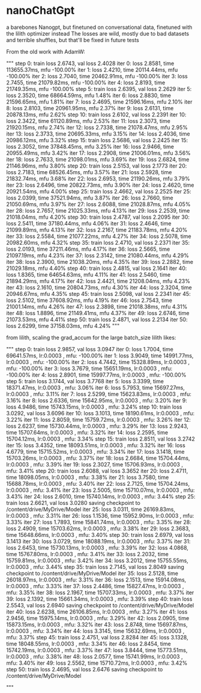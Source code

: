 # nanoChatGpt

a barebones Nanogpt, but finetuned on conversational data, finetuned with the lilith optimizer instead
The losses are wild, mostly due to bad datasets and terrible shuffles, but that'll be fixed in future tests

From the old work with AdamW:

"""
step 0: train loss 2.6743, val loss 2.4028
iter 0: loss 2.8581, time 113655.37ms, mfu -100.00%
iter 1: loss 2.4210, time 20114.44ms, mfu -100.00%
iter 2: loss 2.7040, time 20462.91ms, mfu -100.00%
iter 3: loss 2.7455, time 21079.82ms, mfu -100.00%
iter 4: loss 2.8193, time 21749.35ms, mfu -100.00%
step 5: train loss 2.6395, val loss 2.2629
iter 5: loss 2.3520, time 68664.59ms, mfu 1.48%
iter 6: loss 2.8830, time 21596.65ms, mfu 1.81%
iter 7: loss 2.4695, time 21596.16ms, mfu 2.10%
iter 8: loss 2.8103, time 20961.95ms, mfu 2.37%
iter 9: loss 2.6131, time 20878.13ms, mfu 2.62%
step 10: train loss 2.6102, val loss 2.2391
iter 10: loss 2.3422, time 61120.89ms, mfu 2.53%
iter 11: loss 2.3073, time 21920.15ms, mfu 2.74%
iter 12: loss 2.7338, time 21078.47ms, mfu 2.95%
iter 13: loss 2.3733, time 20695.33ms, mfu 3.15%
iter 14: loss 2.4036, time 20986.12ms, mfu 3.32%
step 15: train loss 2.5686, val loss 2.2425
iter 15: loss 2.3052, time 37848.45ms, mfu 3.25%
iter 16: loss 2.9466, time 20955.49ms, mfu 3.42%
iter 17: loss 2.2908, time 21006.01ms, mfu 3.56%
iter 18: loss 2.7633, time 21098.01ms, mfu 3.69%
iter 19: loss 2.6824, time 21146.96ms, mfu 3.80%
step 20: train loss 2.5153, val loss 2.1773
iter 20: loss 2.7183, time 68526.45ms, mfu 3.57%
iter 21: loss 2.5928, time 21832.74ms, mfu 3.68%
iter 22: loss 2.6953, time 21190.26ms, mfu 3.79%
iter 23: loss 2.6496, time 20822.73ms, mfu 3.90%
iter 24: loss 2.4620, time 20921.54ms, mfu 4.00%
step 25: train loss 2.4662, val loss 2.2525
iter 25: loss 2.0399, time 37521.94ms, mfu 3.87%
iter 26: loss 2.7660, time 21050.69ms, mfu 3.97%
iter 27: loss 2.6088, time 21028.87ms, mfu 4.05%
iter 28: loss 2.7657, time 21025.33ms, mfu 4.13%
iter 29: loss 2.2539, time 21018.04ms, mfu 4.20%
step 30: train loss 2.4787, val loss 2.2095
iter 30: loss 2.5411, time 37180.44ms, mfu 4.06%
iter 31: loss 2.4646, time 21099.89ms, mfu 4.13%
iter 32: loss 2.2167, time 21183.78ms, mfu 4.20%
iter 33: loss 2.5584, time 21077.22ms, mfu 4.27%
iter 34: loss 2.5078, time 20982.60ms, mfu 4.32%
step 35: train loss 2.4710, val loss 2.2371
iter 35: loss 2.0193, time 37211.46ms, mfu 4.17%
iter 36: loss 2.5665, time 21097.19ms, mfu 4.23%
iter 37: loss 2.3142, time 21080.44ms, mfu 4.29%
iter 38: loss 2.3900, time 21038.20ms, mfu 4.35%
iter 39: loss 2.2882, time 21029.18ms, mfu 4.40%
step 40: train loss 2.4815, val loss 2.1641
iter 40: loss 1.8365, time 64654.63ms, mfu 4.11%
iter 41: loss 2.5460, time 21894.29ms, mfu 4.17%
iter 42: loss 2.4421, time 21208.04ms, mfu 4.23%
iter 43: loss 2.1610, time 20804.73ms, mfu 4.30%
iter 44: loss 2.3204, time 20946.67ms, mfu 4.35%
step 45: train loss 2.5098, val loss 2.2341
iter 45: loss 2.5102, time 37608.92ms, mfu 4.19%
iter 46: loss 2.7543, time 21001.14ms, mfu 4.26%
iter 47: loss 2.3898, time 21018.38ms, mfu 4.31%
iter 48: loss 1.8896, time 21149.41ms, mfu 4.37%
iter 49: loss 2.6746, time 21073.53ms, mfu 4.41%
step 50: train loss 2.4871, val loss 2.2134
iter 50: loss 2.6299, time 37158.03ms, mfu 4.24%
"""

from lilith, scaling the grad_accum for the large batch_size lilith likes:

"""
step 0: train loss 2.9857, val loss 3.0947
iter 0: loss 1.7004, time 69641.57ms, lr:0.0003 , mfu: -100.00%
iter 1: loss 3.9049, time 14991.77ms, lr:0.0003 , mfu: -100.00%
iter 2: loss 4.7442, time 15328.89ms, lr:0.0003 , mfu: -100.00%
iter 3: loss 3.7679, time 15651.19ms, lr:0.0003 , mfu: -100.00%
iter 4: loss 2.8901, time 15997.77ms, lr:0.0003 , mfu: -100.00%
step 5: train loss 3.1744, val loss 3.7768
iter 5: loss 3.3399, time 18371.47ms, lr:0.0003 , mfu: 3.06%
iter 6: loss 5.7953, time 15697.27ms, lr:0.0003 , mfu: 3.11%
iter 7: loss 2.5299, time 15623.83ms, lr:0.0003 , mfu: 3.16%
iter 8: loss 2.6336, time 15642.95ms, lr:0.0003 , mfu: 3.20%
iter 9: loss 4.9486, time 15743.15ms, lr:0.0003 , mfu: 3.24%
step 10: train loss 3.0292, val loss 3.6096
iter 10: loss 3.1013, time 18190.61ms, lr:0.0003 , mfu: 3.22%
iter 11: loss 2.8059, time 15759.72ms, lr:0.0003 , mfu: 3.26%
iter 12: loss 2.6237, time 15730.44ms, lr:0.0003 , mfu: 3.29%
iter 13: loss 2.9243, time 15707.64ms, lr:0.0003 , mfu: 3.32%
iter 14: loss 2.2595, time 15704.12ms, lr:0.0003 , mfu: 3.34%
step 15: train loss 2.8511, val loss 3.2742
iter 15: loss 3.4352, time 18093.51ms, lr:0.0003 , mfu: 3.32%
iter 16: loss 4.6779, time 15715.52ms, lr:0.0003 , mfu: 3.34%
iter 17: loss 3.1418, time 15703.26ms, lr:0.0003 , mfu: 3.37%
iter 18: loss 2.6684, time 15704.44ms, lr:0.0003 , mfu: 3.39%
iter 19: loss 2.3027, time 15706.93ms, lr:0.0003 , mfu: 3.41%
step 20: train loss 2.6088, val loss 3.3652
iter 20: loss 2.4711, time 18098.05ms, lr:0.0003 , mfu: 3.38%
iter 21: loss 3.7580, time 15688.78ms, lr:0.0003 , mfu: 3.40%
iter 22: loss 2.7125, time 15704.24ms, lr:0.0003 , mfu: 3.41%
iter 23: loss 2.5005, time 15710.07ms, lr:0.0003 , mfu: 3.43%
iter 24: loss 2.6010, time 15740.14ms, lr:0.0003 , mfu: 3.44%
step 25: train loss 2.6621, val loss 3.0280
saving checkpoint to /content/drive/MyDrive/Model
iter 25: loss 3.0311, time 26169.83ms, lr:0.0003 , mfu: 3.31%
iter 26: loss 1.1536, time 15952.90ms, lr:0.0003 , mfu: 3.33%
iter 27: loss 1.7893, time 15841.74ms, lr:0.0003 , mfu: 3.35%
iter 28: loss 2.4909, time 15703.62ms, lr:0.0003 , mfu: 3.38%
iter 29: loss 2.3683, time 15648.66ms, lr:0.0003 , mfu: 3.40%
step 30: train loss 2.6979, val loss 3.1413
iter 30: loss 3.0729, time 18088.19ms, lr:0.0003 , mfu: 3.37%
iter 31: loss 2.6453, time 15730.13ms, lr:0.0003 , mfu: 3.39%
iter 32: loss 4.0868, time 15767.80ms, lr:0.0003 , mfu: 3.41%
iter 33: loss 2.2032, time 15759.81ms, lr:0.0003 , mfu: 3.42%
iter 34: loss 3.2012, time 15755.55ms, lr:0.0003 , mfu: 3.44%
step 35: train loss 2.7145, val loss 2.8049
saving checkpoint to /content/drive/MyDrive/Model
iter 35: loss 2.5128, time 26018.97ms, lr:0.0003 , mfu: 3.31%
iter 36: loss 2.1513, time 15914.08ms, lr:0.0003 , mfu: 3.33%
iter 37: loss 2.4486, time 15827.47ms, lr:0.0003 , mfu: 3.35%
iter 38: loss 2.1967, time 15707.33ms, lr:0.0003 , mfu: 3.37%
iter 39: loss 2.1392, time 15661.34ms, lr:0.0003 , mfu: 3.39%
step 40: train loss 2.5543, val loss 2.6940
saving checkpoint to /content/drive/MyDrive/Model
iter 40: loss 2.6238, time 26106.85ms, lr:0.0003 , mfu: 3.27%
iter 41: loss 2.9456, time 15975.14ms, lr:0.0003 , mfu: 3.29%
iter 42: loss 2.0905, time 15873.15ms, lr:0.0003 , mfu: 3.32%
iter 43: loss 2.8748, time 15697.87ms, lr:0.0003 , mfu: 3.34%
iter 44: loss 3.3145, time 15632.69ms, lr:0.0003 , mfu: 3.37%
step 45: train loss 2.4751, val loss 2.8284
iter 45: loss 3.1328, time 18048.55ms, lr:0.0003 , mfu: 3.34%
iter 46: loss 2.8454, time 15742.19ms, lr:0.0003 , mfu: 3.37%
iter 47: loss 3.8444, time 15773.51ms, lr:0.0003 , mfu: 3.38%
iter 48: loss 2.0577, time 15741.99ms, lr:0.0003 , mfu: 3.40%
iter 49: loss 2.5562, time 15710.72ms, lr:0.0003 , mfu: 3.42%
step 50: train loss 2.4695, val loss 2.6476
saving checkpoint to /content/drive/MyDrive/Model

"""
